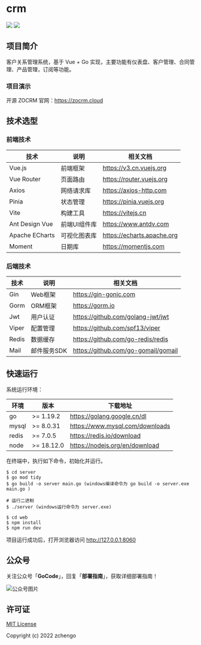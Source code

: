 # crm

<a href="#公众号"><img src="https://img.shields.io/badge/公众号-GoCode-%2302DF6D" /></a>
<a href="https://zocrm.cloud"><img src="https://img.shields.io/badge/官网-zocrm.cloud-%230092FF" /></a>

## 项目简介

客户关系管理系统，基于 Vue + Go 实现，主要功能有仪表盘、客户管理、合同管理、产品管理，订阅等功能。

### 项目演示

开源 ZOCRM 官网：https://zocrm.cloud

## 技术选型

### 前端技术

| 技术 | 说明 | 相关文档 |
|---|---|---|
| Vue.js | 前端框架 | https://v3.cn.vuejs.org |
| Vue Router | 页面路由 | https://router.vuejs.org |
| Axios | 网络请求库 | https://axios-http.com |
| Pinia | 状态管理 | https://pinia.vuejs.org |
| Vite | 构建工具 | https://vitejs.cn |
| Ant Design Vue | 前端UI组件库 | https://www.antdv.com |
| Apache ECharts | 可视化图表库 | https://echarts.apache.org |
| Moment | 日期库 | https://momentjs.com |

### 后端技术

| 技术 | 说明 | 相关文档 |
|---|---|---|
| Gin | Web框架 | https://gin-gonic.com |
| Gorm | ORM框架 | https://gorm.io |
| Jwt | 用户认证 | https://github.com/golang-jwt/jwt |
| Viper | 配置管理 | https://github.com/spf13/viper |
| Redis | 数据缓存 | https://github.com/go-redis/redis |
| Mail | 邮件服务SDK | https://github.com/go-gomail/gomail |

## 快速运行

系统运行环境：

| 环境 | 版本 | 下载地址 |
|---|---|---|
| go | >= 1.19.2 | https://golang.google.cn/dl |
| mysql | >= 8.0.31 | https://www.mysql.com/downloads |
| redis | >= 7.0.5 | https://redis.io/download |
| node | >= 18.12.0 | https://nodejs.org/en/download |


在终端中，执行如下命令，初始化并运行。

```
$ cd server
$ go mod tidy
$ go build -o server main.go (windows编译命令为 go build -o server.exe main.go )

# 运行二进制
$ ./server (windows运行命令为 server.exe)

$ cd web
$ npm install
$ npm run dev
```

项目运行成功后，打开浏览器访问 http://127.0.0.1:8060

## 公众号

关注公众号「**GoCode**」，回复「**部署指南**」，获取详细部署指南！

![公众号图片](https://zocrm.cloud/gzh_qrcode.jpg)

## 许可证

[MIT License](https://github.com/zchengo/crm/blob/main/LICENSE) 

Copyright (c) 2022 zchengo 